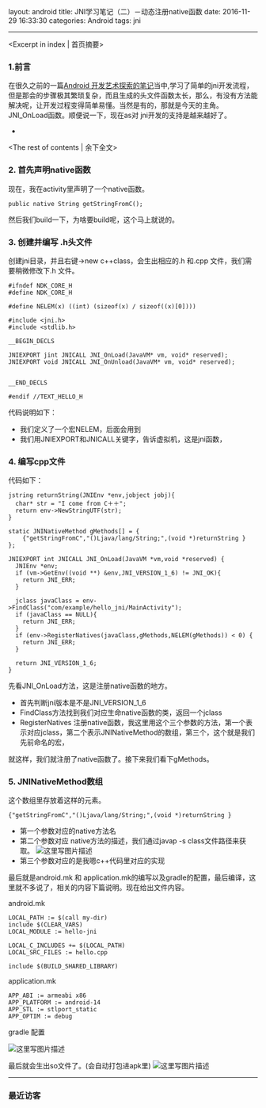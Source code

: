 layout: android
title: JNI学习笔记（二）－动态注册native函数
date: 2016-11-29 16:33:30
categories: Android
tags: jni

---
<Excerpt in index | 首页摘要> 

### 1.前言

在很久之前的一篇[Android 开发艺术探索的笔记](http://blog.csdn.net/qq_21430549/article/details/49535483)当中,学习了简单的jni开发流程，但是那会的步骤极其繁琐复杂，而且生成的头文件函数太长，那么，有没有方法能解决呢，让开发过程变得简单易懂。当然是有的，那就是今天的主角。JNI_OnLoad函数。顺便说一下，现在as对 jni开发的支持是越来越好了。
+ <!-- more -->
<The rest of contents | 余下全文>

### 2. 首先声明native函数

现在，我在activity里声明了一个native函数。

```
public native String getStringFromC();
```

然后我们build一下，为啥要build呢，这个马上就说的。

### 3. 创建并编写 .h头文件

创建jni目录，并且右键->new c++class，会生出相应的.h 和.cpp 文件，我们需要稍微修改下.h 文件。

```
#ifndef NDK_CORE_H
#define NDK_CORE_H

#define NELEM(x) ((int) (sizeof(x) / sizeof((x)[0])))

#include <jni.h>
#include <stdlib.h>

__BEGIN_DECLS

JNIEXPORT jint JNICALL JNI_OnLoad(JavaVM* vm, void* reserved);
JNIEXPORT void JNICALL JNI_OnUnload(JavaVM* vm, void* reserved);


__END_DECLS

#endif //TEXT_HELLO_H

```

代码说明如下：

*  我们定义了一个宏NELEM，后面会用到
*  我们用JNIEXPORT和JNICALL关键字，告诉虚拟机，这是jni函数，

### 4. 编写cpp文件

代码如下：

```
jstring returnString(JNIEnv *env,jobject jobj){
  char* str = "I come from C＋＋";
  return env->NewStringUTF(str);
}

static JNINativeMethod gMethods[] = {
    {"getStringFromC","()Ljava/lang/String;",(void *)returnString }
};

JNIEXPORT int JNICALL JNI_OnLoad(JavaVM *vm,void *reserved) {
  JNIEnv *env;
  if (vm->GetEnv((void **) &env,JNI_VERSION_1_6) != JNI_OK){
    return JNI_ERR;
  }

  jclass javaClass = env->FindClass("com/example/hello_jni/MainActivity");
  if (javaClass == NULL){
    return JNI_ERR;
  }
  if (env->RegisterNatives(javaClass,gMethods,NELEM(gMethods)) < 0) {
    return JNI_ERR;
  }

  return JNI_VERSION_1_6;
}
```
先看JNI_OnLoad方法，这是注册native函数的地方。

*  首先判断jni版本是不是JNI_VERSION_1_6
*  FindClass方法找到我们对应生命native函数的类，返回一个jclass
*  RegisterNatives 注册native函数，我这里用这个三个参数的方法，第一个表示对应jclass，第二个表示JNINativeMethod的数组，第三个，这个就是我们先前命名的宏，

就这样，我们就注册了native函数了。接下来我们看下gMethods。

### 5. JNINativeMethod数组

这个数组里存放着这样的元素。

```
{"getStringFromC","()Ljava/lang/String;",(void *)returnString }
```

* 第一个参数对应的native方法名
* 第二个参数对应 native方法的描述，我们通过javap -s class文件路径来获取。
![这里写图片描述](http://img.blog.csdn.net/20161126110049266)
* 第三个参数对应的是我嗯c++代码里对应的实现

最后就是android.mk 和 application.mk的编写以及gradle的配置，最后编译，这里就不多说了，相关的内容下篇说明。现在给出文件内容。

android.mk

```
LOCAL_PATH := $(call my-dir)
include $(CLEAR_VARS)
LOCAL_MODULE := hello-jni

LOCAL_C_INCLUDES += $(LOCAL_PATH)
LOCAL_SRC_FILES := hello.cpp

include $(BUILD_SHARED_LIBRARY)
```

application.mk

```
APP_ABI := armeabi x86
APP_PLATFORM := android-14
APP_STL := stlport_static
APP_OPTIM := debug
```

gradle 配置

![这里写图片描述](http://img.blog.csdn.net/20161126110601745)

最后就会生出so文件了。(会自动打包进apk里)
![这里写图片描述](http://img.blog.csdn.net/20161126110719106)

---### 最近访客<ul class="ds-recent-visitors" data-num-items="46" data-avatar-size="40"></ul>

